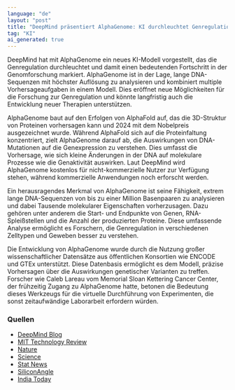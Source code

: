 ```yaml
---
language: "de"
layout: "post"
title: "DeepMind präsentiert AlphaGenome: KI durchleuchtet Genregulation"
tag: "KI"
ai_generated: true
---
```


DeepMind hat mit AlphaGenome ein neues KI-Modell vorgestellt, das die Genregulation durchleuchtet und damit einen bedeutenden Fortschritt in der Genomforschung markiert. AlphaGenome ist in der Lage, lange DNA-Sequenzen mit höchster Auflösung zu analysieren und kombiniert multiple Vorhersageaufgaben in einem Modell. Dies eröffnet neue Möglichkeiten für die Forschung zur Genregulation und könnte langfristig auch die Entwicklung neuer Therapien unterstützen.

<!--more-->

AlphaGenome baut auf den Erfolgen von AlphaFold auf, das die 3D-Struktur von Proteinen vorhersagen kann und 2024 mit dem Nobelpreis ausgezeichnet wurde. Während AlphaFold sich auf die Proteinfaltung konzentriert, zielt AlphaGenome darauf ab, die Auswirkungen von DNA-Mutationen auf die Genexpression zu verstehen. Dies umfasst die Vorhersage, wie sich kleine Änderungen in der DNA auf molekulare Prozesse wie die Genaktivität auswirken. Laut DeepMind wird AlphaGenome kostenlos für nicht-kommerzielle Nutzer zur Verfügung stehen, während kommerzielle Anwendungen noch erforscht werden.

Ein herausragendes Merkmal von AlphaGenome ist seine Fähigkeit, extrem lange DNA-Sequenzen von bis zu einer Million Basenpaaren zu analysieren und dabei Tausende molekularer Eigenschaften vorherzusagen. Dazu gehören unter anderem die Start- und Endpunkte von Genen, RNA-Spleißstellen und die Anzahl der produzierten Proteine. Diese umfassende Analyse ermöglicht es Forschern, die Genregulation in verschiedenen Zelltypen und Geweben besser zu verstehen.

Die Entwicklung von AlphaGenome wurde durch die Nutzung großer wissenschaftlicher Datensätze aus öffentlichen Konsortien wie ENCODE und GTEx unterstützt. Diese Datenbasis ermöglicht es dem Modell, präzise Vorhersagen über die Auswirkungen genetischer Varianten zu treffen. Forscher wie Caleb Lareau vom Memorial Sloan Kettering Cancer Center, der frühzeitig Zugang zu AlphaGenome hatte, betonen die Bedeutung dieses Werkzeugs für die virtuelle Durchführung von Experimenten, die sonst zeitaufwändige Laborarbeit erfordern würden.

### Quellen
- [DeepMind Blog](https://deepmind.google/discover/blog/alphagenome-ai-for-better-understanding-the-genome/)
- [MIT Technology Review](https://www.technologyreview.com/2025/06/25/1119345/google-deepmind-alphagenome-ai/)
- [Nature](https://www.nature.com/articles/d41586-025-01998-w)
- [Science](https://www.science.org/content/article/deepmind-s-latest-ai-tool-makes-sense-changes-human-genome)
- [Stat News](https://www.statnews.com/2025/06/25/google-ai-deepmind-launches-alphagenome-new-model-to-predict-dna-encoding-gene-regulation/)
- [SiliconAngle](https://siliconangle.com/2025/06/25/deepmind-launches-alphagenome-predict-dna-mutations-affect-genes/)
- [India Today](https://www.indiatoday.in/technology/news/story/google-deepmind-unveils-alphagenome-ai-to-decode-how-dna-changes-impact-human-health-2746597-2025-06-26)
